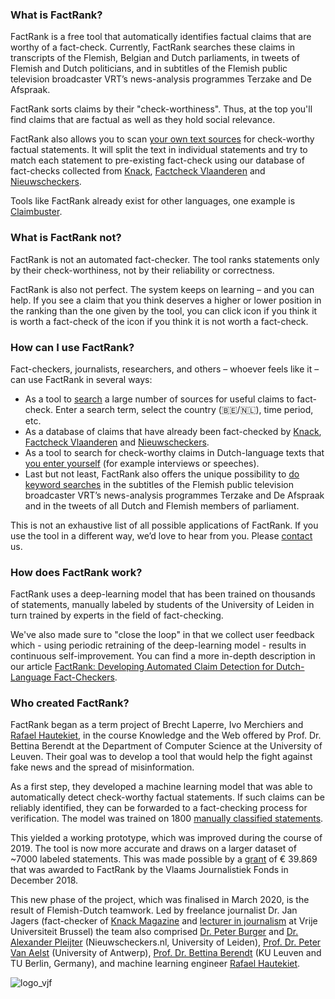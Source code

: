 ### What is FactRank?

FactRank is a free tool that automatically identifies factual claims that are worthy of a fact-check. Currently, FactRank searches these claims in transcripts of the Flemish, Belgian and Dutch parliaments, in tweets of Flemish and Dutch politicians, and in subtitles of the Flemish public television broadcaster VRT’s news-analysis programmes Terzake and De Afspraak.

FactRank sorts claims by their "check-worthiness". Thus, at the top you'll find claims that are factual as well as they hold social relevance.

FactRank also allows you to scan [your own text sources](/tool) for check-worthy factual statements. It will split the text in individual statements and try to match each statement to pre-existing fact-check using our database of fact-checks collected from [Knack](https://www.knack.be/nieuws/factchecker/), [Factcheck Vlaanderen](https://factcheck.vlaanderen/) and [Nieuwscheckers](https://nieuwscheckers.nl/).

Tools like FactRank already exist for other languages, one example is [Claimbuster](https://idir.uta.edu/claimbuster/).

### What is FactRank not?

FactRank is not an automated fact-checker. The tool ranks statements only by their check-worthiness, not by their reliability or correctness.

FactRank is also not perfect. The system keeps on learning – and you can help. If you see a claim that you think deserves a higher or lower position in the ranking than the one given by the tool, you can click            <icon class="feedback" name="search" scale="1" /> icon if you think it is worth a fact-check of the <icon class="feedback" name="trash" scale="1" /> icon if you think it is not worth a fact-check.

### How can I use FactRank?

Fact-checkers, journalists, researchers, and others – whoever feels like it – can use FactRank in several ways:
- As a tool to [search](/rank) a large number of sources for useful claims to fact-check. Enter a search term, select the country (🇧🇪/🇳🇱), time period, etc.
- As a database of claims that have already been fact-checked by [Knack](https://www.knack.be/nieuws/factchecker/), [Factcheck Vlaanderen](https://factcheck.vlaanderen/) and [Nieuwscheckers](https://nieuwscheckers.nl/).
- As a tool to search for check-worthy claims in Dutch-language texts that [you enter yourself](/tool) (for example interviews or speeches).
- Last but not least, FactRank also offers the unique possibility to [do keyword searches](/rank?type=VRT_TERZAKE,VRT_DE_AFSPRAAK) in the subtitles of the Flemish public television broadcaster VRT’s news-analysis programmes Terzake and De Afspraak and in the tweets of all Dutch and Flemish members of parliament.

This is not an exhaustive list of all possible applications of FactRank. If you use the tool in a different way, we’d love to hear from you. Please [contact](/contact) us.

### How does FactRank work?

FactRank uses a deep-learning model that has been trained on thousands of statements, manually labeled by students of the University of Leiden in turn trained by experts in the field of fact-checking.

We've also made sure to "close the loop" in that we collect user feedback which - using periodic retraining of the deep-learning model - results in continuous self-improvement. You can find a more in-depth description in our article [FactRank: Developing Automated Claim Detection for Dutch-Language Fact-Checkers](https://people.cs.kuleuven.be/~bettina.berendt/FactRank/).

### Who created FactRank?

FactRank began as a term project of Brecht Laperre, Ivo Merchiers and [Rafael Hautekiet](https://github.com/lejafar), in the course Knowledge and the Web offered by Prof. Dr. Bettina Berendt at the Department of Computer Science at the University of Leuven. Their goal was to develop a tool that would help the fight against fake news and the spread of misinformation.

As a first step, they developed a machine learning model that was able to automatically detect check-worthy factual statements. If such claims can be reliably identified, they can be forwarded to a fact-checking process for verification. The model was trained on 1800 [manually classified statements](https://github.com/factrank/FactRank/blob/master/data/sentences_dump_28.12.csv).

This yielded a working prototype, which was improved during the course of 2019. The tool is now more accurate and draws on a larger dataset of ~7000 labeled statements. This was made possible by a [grant](https://www.vlaamsjournalistiekfonds.be/500000-euro-subsidie-voor-innoverende-journalistiek) of € 39.869 that was awarded to FactRank by the Vlaams Journalistiek Fonds in December 2018.

This new phase of the project, which was finalised in March 2020, is the result of Flemish-Dutch teamwork. Led by freelance journalist Dr. Jan Jagers (fact-checker of [Knack Magazine](https://www.knack.be) and [lecturer in journalism](https://www.vub.ac.be/people/jan-jagers) at Vrije Universiteit Brussel) the team also comprised [Dr. Peter Burger](https://www.universiteitleiden.nl/en/staffmembers/peter-burger#tab-1) and [Dr. Alexander Pleijter](https://www.universiteitleiden.nl/medewerkers/alexander-pleijter#tab-1) (Nieuwscheckers.nl, University of Leiden), [Prof. Dr. Peter Van Aelst](https://www.uantwerpen.be/nl/personeel/peter-vanaelst/) (University of Antwerp), [Prof. Dr. Bettina Berendt](https://people.cs.kuleuven.be/~bettina.berendt/) (KU Leuven and TU Berlin, Germany), and machine learning engineer [Rafael Hautekiet](https://github.com/lejafar).

![logo_vjf](/assets/logo_VJF.jpg)
